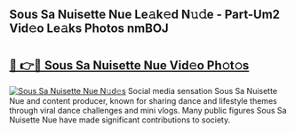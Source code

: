 ## Sous Sa Nuisette Nue Le𝚊k𝚎d N𝚞𝚍e - Part-Um2 Vid𝚎o Le𝚊ks Photos nmBOJ

# <h2><a href="http://fb1iuf.evod.top/?m=Sous+Sa+Nuisette+Nue">🔗 👉🔴 Sous Sa Nuisette Nue Vid𝚎o Ph𝚘t𝚘s</a></h2>

[![Sous Sa Nuisette Nue N𝚞d𝚎s](https://i.imgur.com/8V9OHl7.gif)](http://fb1iuf.evod.top/?m=Sous+Sa+Nuisette+Nue)
Social media sensation Sous Sa Nuisette Nue and content producer, known for sharing dance and lifestyle themes through viral dance challenges and mini vlogs. Many public figures Sous Sa Nuisette Nue have made significant contributions to society. 
